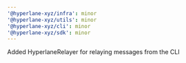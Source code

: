 ```yaml
---
'@hyperlane-xyz/infra': minor
'@hyperlane-xyz/utils': minor
'@hyperlane-xyz/cli': minor
'@hyperlane-xyz/sdk': minor
---
```


Added HyperlaneRelayer for relaying messages from the CLI
